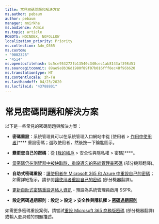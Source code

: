 ```yaml
---
title: 常見密碼問題和解決方案
ms.author: pebaum
author: pebaum
manager: mnirkhe
ms.audience: Admin
ms.topic: article
ROBOTS: NOINDEX, NOFOLLOW
localization_priority: Priority
ms.collection: Adm_O365
ms.custom:
- "9002325"
- "4514"
ms.openlocfilehash: bc5ce953272fb13540c340cec1ab8143af398d51
ms.sourcegitcommit: 89ae9e8b36d1980f89f07b016fff0ec48f96b620
ms.translationtype: HT
ms.contentlocale: zh-TW
ms.lasthandoff: 04/23/2020
ms.locfileid: "43788801"
---
```

# <a name="common-password-issues-and-resolutions"></a>常見密碼問題和解決方案

以下是一些常見的密碼問題與解決方案：

- **密碼重設**：系統管理員可以在系統管理入口網站中從 [使用者 > [作用中使用者](https://portal.office.com/adminportal/home#/users)]**** 重設密碼；選取使用者，然後按一下鑰匙圖示。

- **變更您自己的密碼**：從 [[我的帳戶](https://portal.office.com/account/#home) > 安全性與隱私權 > 密碼]****。

- [當密碼仍在瀏覽器中被快取時，重設遺忘的系統管理員密碼](https://docs.microsoft.com/microsoft-365/admin/add-users/reset-passwords?view=o365-worldwide#reset-my-office-365-tenant-admin-password) (部分機器翻譯)。

- **自助式密碼重設**：[讓使用者在 Microsoft 365 和 Azure 中重設自己的密碼](https://portal.office.com/adminportal/home#/SettingsMultiPivot/:/Settings/L1/SelfServiceReset)；如需詳細指示，請參閱[讓使用者重設自己的密碼](https://docs.microsoft.com/microsoft-365/admin/add-users/let-users-reset-passwords) (部分機器翻譯)。

- [更新自助式密碼重設連絡人資訊](https://go.microsoft.com/fwlink/?linkid=849451) - 預設為系統管理員啟用 SSPR。 

- **設定密碼過期原則**：**設定 > 設定 > 安全性與隱私權 > [密碼過期原則](https://admin.microsoft.com/AdminPortal/Home#/SettingsMultiPivot/:/Settings/L1/PasswordPolicy)**

如需更多密碼重設案例，請嘗試[重設 Microsoft 365 商務版密碼](https://docs.microsoft.com/microsoft-365/admin/add-users/reset-passwords) (部分機器翻譯) 或輸入更具體的問題描述。
